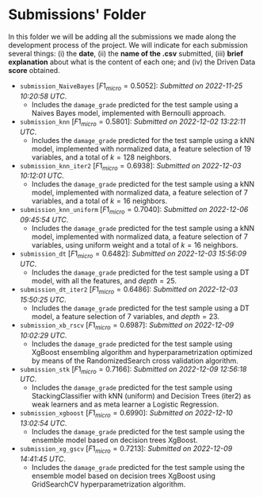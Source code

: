 # Submissions' Folder
In this folder we will be adding all the submissions we made along the development process of the project. We will indicate for each submission several things: (i) the **date**, (ii) the **name of the .csv** submitted, (iii) **brief explanation** about what is the content of each one; and (iv) the Driven Data **score** obtained.

- `submission_NaiveBayes` [$F1_{micro} = 0.5052$]: _Submitted on 2022-11-25 10:20:58 UTC_.
    - Includes the `damage_grade` predicted for the test sample using a Naives Bayes model, implemented with Bernoulli approach. 
- `submission_knn` [$F1_{micro} = 0.5801$]: _Submitted on 2022-12-02 13:22:11 UTC_.
    - Includes the `damage_grade` predicted for the test sample using a kNN model, implemented with normalized data, a feature selection of 19 variables, and a total of $k=128$ neighbors. 
- `submission_knn_iter2` [$F1_{micro} = 0.6938$]: _Submitted on 2022-12-03 10:12:01 UTC_.
    - Includes the `damage_grade` predicted for the test sample using a kNN model, implemented with normalized data, a feature selection of 7 variables, and a total of $k=16$ neighbors.
- `submission_knn_uniform` [$F1_{micro} = 0.7040$]: _Submitted on 2022-12-06 09:45:54 UTC_.
    - Includes the `damage_grade` predicted for the test sample using a kNN model, implemented with normalized data, a feature selection of 7 variables, using uniform weight and a total of $k=16$ neighbors.
- `submission_dt` [$F1_{micro} = 0.6482$]: _Submitted on 2022-12-03 15:56:09 UTC_.
    - Includes the `damage_grade` predicted for the test sample using a DT model, with all the features, and $depth=25$. 
- `submission_dt_iter2` [$F1_{micro} = 0.6486$]: _Submitted on 2022-12-03 15:50:25 UTC_.
    - Includes the `damage_grade` predicted for the test sample using a DT model, a feature selection of 7 variables, and $depth=23$. 
- `submission_xb_rscv` [$F1_{micro} = 0.6987$]: _Submitted on 2022-12-09 10:02:29 UTC_.
    - Includes the `damage_grade` predicted for the test sample using XgBoost ensembling algorithm and hyperparametrization optimized by means of the RandomizedSearch cross validation algorithm.
- `submission_stk` [$F1_{micro} = 0.7166$]: _Submitted on 2022-12-09 12:56:18 UTC_.
    - Includes the `damage_grade` predicted for the test sample using StackingClassifier with kNN (uniform) and Decision Trees (iter2) as weak learners and as meta learner a Logistic Regression.
- `submission_xgboost` [$F1_{micro} = 0.6990$]: _Submitted on 2022-12-10 13:02:54 UTC_.
    - Includes the `damage_grade` predicted for the test sample using the ensemble model based on decision trees XgBoost.
- `submission_xg_gscv` [$F1_{micro} = 0.7213$]: _Submitted on 2022-12-09 14:41:45 UTC_.
    - Includes the `damage_grade` predicted for the test sample using the ensemble model based on decision trees XgBoost using GridSearchCV hyperparametrization algorithm.     
